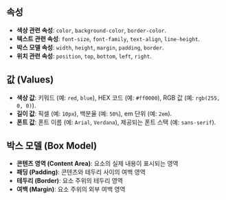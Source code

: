 ## 속성
- **색상 관련 속성**: `color`, `background-color`, `border-color`.
- **텍스트 관련 속성**: `font-size`, `font-family`, `text-align`, `line-height`.
- **박스 모델 속성**: `width`, `height`, `margin`, `padding`, `border`.
- **위치 관련 속성**: `position`, `top`, `bottom`, `left`, `right`.

## 값 (Values)
- **색상 값**: 키워드 (예: `red`, `blue`), HEX 코드 (예: `#ff0000`), RGB 값 (예: `rgb(255, 0, 0)`).
- **길이 값**: 픽셀 (예: `10px`), 백분율 (예: `50%`), em 단위 (예: `2em`).
- **폰트 값**: 폰트 이름 (예: `Arial`, `Verdana`), 제공되는 폰트 스택 (예: `sans-serif`).

## 박스 모델 (Box Model)
- **콘텐츠 영역 (Content Area)**: 요소의 실제 내용이 표시되는 영역
- **패딩 (Padding)**: 콘텐츠와 테두리 사이의 여백 영역
- **테두리 (Border)**: 요소 주위의 테두리 영역
- **여백 (Margin)**: 요소 주위의 외부 여백 영역

